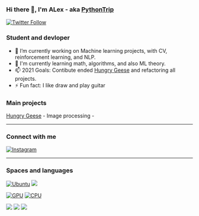 ### Hi there 👋, I'm ALex - aka [PythonTrip][profile]
[![Twitter Follow](https://img.shields.io/twitter/follow/PytripIT?color=blue&logo=twitter&style=for-the-badge)](https://twitter.com/intent/follow?original_referer=https%3A%2F%2Fgithub.com%2FpytripIT&screen_name=pytripIT)



### Student and devloper

- 🔭 I’m currently working on Machine learning projects, with CV, reinforcement learning, and NLP. 
- 🌱 I'm currently learning math, algorithms, and also ML theory.
- 📫 2021 Goals: Contibute ended [Hungry Geese](https://github.com/PythonTrip/HungryGeese) and refactoring all projects.
- ⚡ Fun fact: I like draw and play guitar


### Main projects

[Hungry Geese](https://github.com/PythonTrip/HungryGeese) - 
Image processing - 

---

### Connect with me

[![Instagram](https://img.shields.io/badge/Instagram-E4405F?style=for-the-badge&logo=instagram&logoColor=white)](https://www.instagram.com/alex_pytrip/)


---

### Spaces and languages
[![Ubuntu](https://img.shields.io/badge/Ubuntu-E95420?style=for-the-badge&logo=ubuntu&logoColor=white)]()
[![](https://img.shields.io/badge/Windows-0078D6?style=for-the-badge&logo=windows&logoColor=white)]()

[![GPU](https://img.shields.io/badge/NVIDIA-GTX1050-76B900?style=for-the-badge&logo=nvidia&logoColor=white)]()
[![CPU](https://img.shields.io/badge/AMD-Ryzen_7_3700X-ED1C24?style=for-the-badge&logo=amd&logoColor=white)]()


[![](https://img.shields.io/badge/C%2B%2B-00599C?style=for-the-badge&logo=c%2B%2B&logoColor=white)]()
[![](https://img.shields.io/badge/Python-14354C?style=for-the-badge&logo=python&logoColor=white)]()
[![](https://img.shields.io/badge/Django-092E20?style=for-the-badge&logo=django&logoColor=white)]()


[profile]: https://github.com/PythonTrip
[instagram]: https://www.instagram.com/alex_pytrip/
